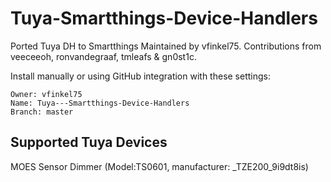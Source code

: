 # Tuya-Smartthings-Device-Handlers
Ported Tuya DH to Smartthings
Maintained by vfinkel75. Contributions from veeceeoh, ronvandegraaf, tmleafs & gn0st1c.

Install manually or using GitHub integration with these settings:
```
Owner: vfinkel75
Name: Tuya---Smartthings-Device-Handlers
Branch: master
```

## Supported Tuya Devices
MOES Sensor Dimmer (Model:TS0601, manufacturer: _TZE200_9i9dt8is)
